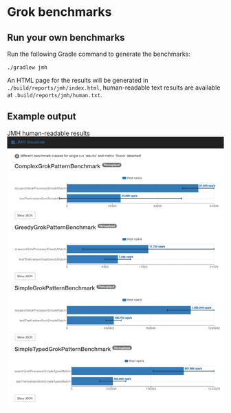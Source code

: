 # Grok benchmarks

## Run your own benchmarks

Run the following Gradle command to generate the benchmarks:

```
./gradlew jmh
```

An HTML page for the results will be generated in `./build/reports/jmh/index.html`,
human-readable text results are available at `.build/reports/jmh/human.txt`.

## Example output

[JMH human-readable results](benchmarks-2017-07-03T16-00-00Z.txt)
![JMH report](benchmarks-2017-07-03T16-00-00Z.png)

